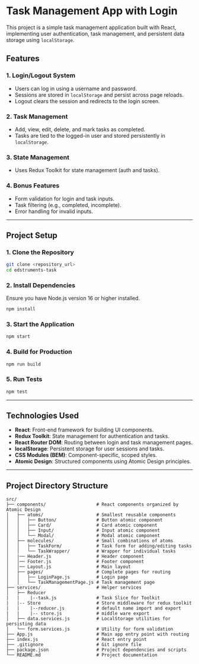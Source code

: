 # Task Management App with Login

This project is a simple task management application built with React, implementing user authentication, task management, and persistent data storage using `localStorage`.

## Features

### 1. Login/Logout System
- Users can log in using a username and password.
- Sessions are stored in `localStorage` and persist across page reloads.
- Logout clears the session and redirects to the login screen.

### 2. Task Management
- Add, view, edit, delete, and mark tasks as completed.
- Tasks are tied to the logged-in user and stored persistently in `localStorage`.

### 3. State Management
- Uses Redux Toolkit for state management (auth and tasks).

### 4. Bonus Features
- Form validation for login and task inputs.
- Task filtering (e.g., completed, incomplete).
- Error handling for invalid inputs.

---

## Project Setup

### 1. Clone the Repository
```bash
git clone <repository_url>
cd edstruments-task
```

### 2. Install Dependencies
Ensure you have Node.js version 16 or higher installed.
```bash
npm install
```

### 3. Start the Application
```bash
npm start
```

### 4. Build for Production
```bash
npm run build
```

### 5. Run Tests
```bash
npm test
```

---

## Technologies Used

- **React**: Front-end framework for building UI components.
- **Redux Toolkit**: State management for authentication and tasks.
- **React Router DOM**: Routing between login and task management pages.
- **localStorage**: Persistent storage for user sessions and tasks.
- **CSS Modules (BEM)**: Component-specific, scoped styles.
- **Atomic Design**: Structured components using Atomic Design principles.
---

## Project Directory Structure

```
src/
├── components/                   # React components organized by Atomic Design
│   ├── atoms/                    # Smallest reusable components
│   │   ├── Button/               # Button atomic component
│   │   ├── Card/                 # Card atomic component
│   │   ├── Input/                # Input atomic component
│   │   └── Modal/                # Modal atomic component
│   ├── molecules/                # Small combinations of atoms
│   │   ├── TaskForm/             # Task form for adding/editing tasks
│   │   └── TaskWrapper/          # Wrapper for individual tasks      
│   |── Header.js                 # Header component
│   │── Footer.js                 # Footer component
│   │── Layout.js                 # Main layout
│   ├── pages/                    # Complete pages for routing
│   │   ├── LoginPage.js          # Login page
│   │   └── TaskManagementPage.js # Task management page
├── services/                     # Helper services
│   ├── Reducer                  
|   |    |--task.js               # Task Slice for Toolkit
|   |-- Store                     # Store middleware for redux toolkit
|   |    |--reducer.js            # default name import and export
|   |    |-- store.js             # middle ware export
│   ├── data.services.js          # LocalStorage utilities for persisting data
│   └── form.services.js          # Utility for form validation
├── App.js                        # Main app entry point with routing
├── index.js                      # React entry point
├── .gitignore                    # Git ignore file
├── package.json                  # Project dependencies and scripts
└── README.md                     # Project documentation
```

